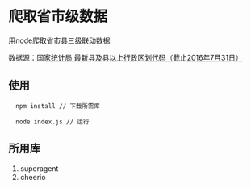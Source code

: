 # 爬取省市级数据

用node爬取省市县三级联动数据

数据源：[国家统计局 最新县及县以上行政区划代码（截止2016年7月31日）](http://www.stats.gov.cn/tjsj/tjbz/xzqhdm/201703/t20170310_1471429.html)

## 使用

```
  npm install // 下载所需库

  node index.js // 运行

```

## 所用库

1. superagent
2. cheerio
